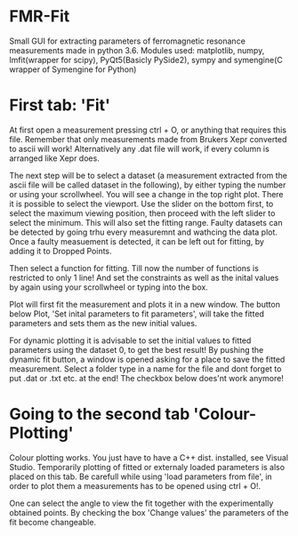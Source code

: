 # FMR-Fit
Small GUI for extracting parameters of ferromagnetic resonance measurements made in python 3.6.
Modules used:
matplotlib, numpy, lmfit(wrapper for scipy), PyQt5(Basicly PySide2), sympy and symengine(C wrapper of Symengine for Python)

# First tab: 'Fit'

At first open a measurement pressing ctrl + O, or anything that requires this file. 
Remember that only measurements made from Brukers Xepr converted to ascii will work! Alternatively any .dat file will work, if every column is arranged like Xepr does.

The next step will be to select a dataset (a measurement extracted from the ascii file will be called dataset in the following), by either typing the number or using your scrollwheel. You will see a change in the top right plot. There it is possible to select the viewport. Use the slider on the bottom first, to select the maximum viewing position, then proceed with the left slider to select the minimum. This will also set the fitting range. Faulty datasets can be detected by going trhu every measuremnt and wathcing the data plot. Once a faulty measuement is detected, it can be left out for fitting, by adding it to Dropped Points.

Then select a function for fitting. Till now the number of functions is restricted to only 1 line! And set the constraints as well as the inital values by again using your scrollwheel or typing into the box. 

Plot will first fit the measurement and plots it in a new window. The button below Plot, 'Set inital parameters to fit parameters', will take the fitted parameters and sets them as the new initial values.

For dynamic plotting it is advisable to set the initial values to fitted parameters using the dataset 0, to get the best result! By pushing the dynamic fit button, a window is opened asking for a place to save the fitted measurement. Select a folder type in a name for the file and dont forget to put .dat or .txt etc. at the end! 
The checkbox below does'nt work anymore!

# Going to the second tab 'Colour-Plotting'

Colour plotting works. You just have to have a C++ dist. installed, see Visual Studio.
Temporarily plotting of fitted or externaly loaded parameters is also placed on this tab. Be carefull while using 'load parameters from file', in order to plot them a measurements has to be opened using ctrl + O!.

One can select the angle to view the fit together with the experimentally obtained points.
By checking the box 'Change values' the parameters of the fit become changeable.
